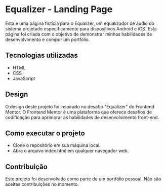 # Equalizer - Landing Page
Esta é uma página fictícia para o Equalizer, um equalizador de áudio do sistema projetado especificamente para dispositivos Android e iOS. Esta página foi criada com o objetivo de demonstrar minhas habilidades de desenvolvimento e compor um portfólio.

## Tecnologias utilizadas
+ HTML
+ CSS
+ JavaScript

## Design
O design deste projeto foi inspirado no desafio "Equalizer" do Frontend Mentor. O Frontend Mentor é uma plataforma que oferece desafios de codificação para aprimorar as habilidades de desenvolvimento front-end.

## Como executar o projeto
+ Clone o repositório em sua máquina local.
+ Abra o arquivo index.html em qualquer navegador web.

## Contribuição
Este projeto foi desenvolvido como parte de um portfólio pessoal. Não são aceitas contribuições no momento.
